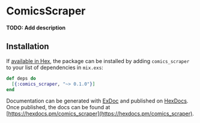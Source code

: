 # ComicsScraper

**TODO: Add description**

## Installation

If [available in Hex](https://hex.pm/docs/publish), the package can be installed
by adding `comics_scraper` to your list of dependencies in `mix.exs`:

```elixir
def deps do
  [{:comics_scraper, "~> 0.1.0"}]
end
```

Documentation can be generated with [ExDoc](https://github.com/elixir-lang/ex_doc)
and published on [HexDocs](https://hexdocs.pm). Once published, the docs can
be found at [https://hexdocs.pm/comics_scraper](https://hexdocs.pm/comics_scraper).

